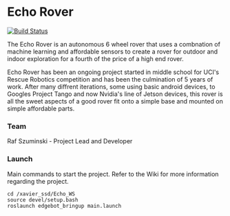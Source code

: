 # Echo Rover 
[![Build Status](https://travis-ci.com/Rafcin/Echo-Rover.svg?branch=master)](https://travis-ci.com/Rafcin/Echo-Rover)

The Echo Rover is an autonomous 6 wheel rover that uses a combnation of machine learning and affordable sensors to create a rover for outdoor and indoor exploration for a fourth of the price of a high end rover.

Echo Rover has been an ongoing project started in middle school for UCI's Rescue Robotics competition and has been the culmination of 5 years of work. After many diffrent iterations, some using basic android devices, to Googles Project Tango and now Nvidia's line of Jetson devices, this rover is all the sweet aspects of a good rover fit onto a simple base and mounted on simple affordable parts.



### Team
Raf Szuminski - Project Lead and Developer

### Launch
Main commands to start the project. Refer to the Wiki for more information regarding the project.

```
cd /xavier_ssd/Echo_WS 
source devel/setup.bash
roslaunch edgebot_bringup main.launch
```
